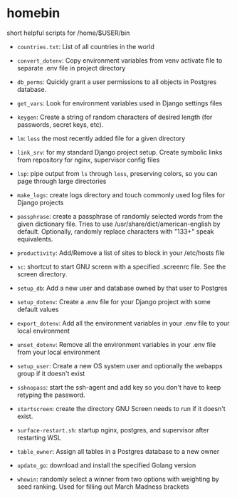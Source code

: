 # homebin
short helpful scripts for /home/$USER/bin

- `countries.txt`: List of all countries in the world

- `convert_dotenv`: Copy environment variables from venv activate file to separate .env file in project directory

- `db_perms`: Quickly grant a user permissions to all objects in Postgres database.

- `get_vars`: Look for environment variables used in Django settings files

- `keygen`: Create a string of random characters of desired length (for passwords, secret keys, etc).

- `lm`: `less` the most recently added file for a given directory

- `link_srv`: for my standard Django project setup. Create symbolic links from repository for nginx, supervisor config files

- `lsp`: pipe output from `ls` through `less`, preserving colors, so you can page through large directories

- `make_logs`: create logs directory and touch commonly used log files for Django projects

- `passphrase`: create a passphrase of randomly selected words from the given dictionary file. Tries to use /usr/share/dict/american-english by default. Optionally, randomly replace characters with "133+" speak equivalents.

- `productivity`: Add/Remove a list of sites to block in your /etc/hosts file

- `sc`: shortcut to start GNU screen with a specified .screenrc file. See the screen directory.

- `setup_db`: Add a new user and database owned by that user to Postgres

- `setup_dotenv`: Create a .env file for your Django project with some default values

- `export_dotenv`: Add all the environment variables in your .env file to your local environment

- `unset_dotenv`: Remove all the environment variables in your .env file from your local environment

- `setup_user`: Create a new OS system user and optionally the webapps group if it doesn't exist

- `sshnopass`: start the ssh-agent and add key so you don't have to keep retyping the password.

- `startscreen`: create the directory GNU Screen needs to run if it doesn't exist.

- `surface-restart.sh`: startup nginx, postgres, and supervisor after restarting WSL

- `table_owner`: Assign all tables in a Postgres database to a new owner

- `update_go`: download and install the specified Golang version

- `whowin`: randomly select a winner from two options with weighting by seed ranking. Used for filling out March Madness brackets

